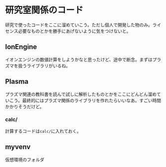 # 研究室関係のコード

研究で使ったコードをここに溜めていこう。ただし個人で開発した物のみ。ライセンス必要なものとかを勝手にあげないように気をつけないと。

## IonEngine

イオンエンジンの数値計算をしようかなと思ったけど、途中で断念。まずはプラズマを扱うライブラリがいるね。

## Plasma

プラズマ関連の教科書を読んで試しに解析したものとかをここにどんどん溜めていこう。最終的にはプラズマ関係のライブラリを作れたらいいなあ。すごい時間かかりそうだけど。

### calc/

計算するコードは``calc/``に入れておく。


## myvenv

仮想環境のフォルダ